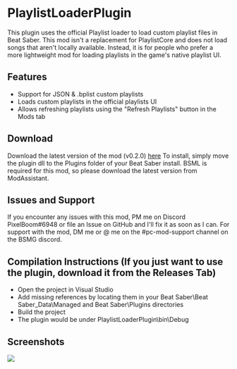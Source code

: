 # PlaylistLoaderPlugin
This plugin uses the official Playlist loader to load custom playlist files in Beat Saber.
This mod isn't a replacement for PlaylistCore and does not load songs that aren't locally available. Instead, it is for people who prefer a more lightweight mod for loading playlists in the game's native playlist UI.

## Features
- Support for JSON & .bplist custom playlists
- Loads custom playlists in the official playlists UI
- Allows refreshing playlists using the "Refresh Playlists" button in the Mods tab

## Download
Download the latest version of the mod (v0.2.0) [here](https://github.com/rithik-b/PlaylistLoaderPlugin/releases/tag/0.2.0 "here")
To install, simply move the plugin dll to the Plugins folder of your Beat Saber install.
BSML is required for this mod, so please download the latest version from ModAssistant.

## Issues and Support
If you encounter any issues with this mod, PM me on Discord PixelBoom#6948 or file an Issue on GitHub and I'll fix it as soon as I can.
For support with the mod, DM me or @ me on the #pc-mod-support channel on the BSMG discord.

## Compilation Instructions (If you just want to use the plugin, download it from the Releases Tab)
- Open the project in Visual Studio
- Add missing references by locating them in your Beat Saber\Beat Saber_Data\Managed and Beat Saber\Plugins directories
- Build the project
- The plugin would be under PlaylistLoaderPlugin\bin\Debug
## Screenshots
![](https://i.imgur.com/LbligvQ.png)

